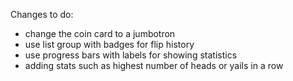 Changes to do:

- change the coin card to a jumbotron
- use list group with badges for flip history
- use progress bars with labels for showing statistics
- adding stats such as highest number of heads or yails in a row

